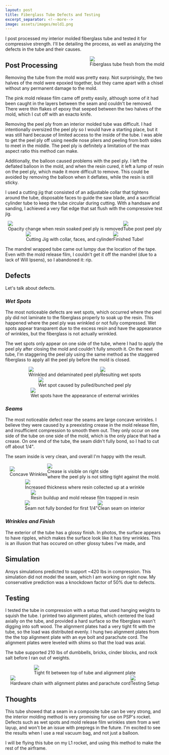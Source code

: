 ```yaml
---
layout: post
title: Fiberglass Tube Defects and Testing
excerpt_separator: <!--more-->
image: assets/images/mold1.png
---
```


I post processed my interior molded fiberglass tube and tested it for compressive strength. I'll be detailing the process, as well as analyzing the defects in the tube and their causes.

<!--more-->

<div class="imgCptnBox" style="float:right">
<img src="{{ "assets/images/tubeRaw.jpg" | relative_url }}" class="articleImgMain">
<figcaption class="articleCaption">Fiberglass tube fresh from the mold</figcaption>
</div>

## Post Processing

Removing the tube from the mold was pretty easy. Not surprisingly, the two halves of the mold were epoxied together, but they came apart with a chisel without any permanent damage to the mold.

The pink mold release film came off pretty easily, although some of it had been caught in the layers between the seam and couldn't be removed. There were thin flakes of epoxy that seeped between the two halves of the mold, which I cut off with an exacto knife.

Removing the peel ply from an interior molded tube was difficult. I had intentionally oversized the peel ply so I would have a starting place, but it was still hard because of limited access to the inside of the tube. I was able to get the peel ply off using needle nose pliers and peeling from both sides to meet in the middle. The peel ply is definitely a limitation of the max aspect ratio this method can make.

Additionally, the balloon caused problems with the peel ply. I left the deflated balloon in the mold, and when the resin cured, it left a lump of resin on the peel ply, which made it more difficult to remove. This could be avoided by removing the balloon when it deflates, while the resin is still sticky.

I used a cutting jig that consisted of an adjustable collar that tightens around the tube, disposable faces to guide the saw blade, and a sacrificial cylinder tube to keep the tube circular during cutting. With a handsaw and sanding, I achieved a very flat edge that sat flush with the compressive test jig.

<div style="display:flex; justify-content:center; align-items:center; flex-wrap:wrap;">

<div class="imgCptnBox" style="float:right">
<img src="{{ "assets/images/SatisfyingPeel.jpg" | relative_url }}" class="articleImgMain">
<figcaption class="articleCaption">Opacity change when resin soaked peel ply is removed</figcaption>
</div>

<div class="imgCptnBox" style="float:right">
<img src="{{ "assets/images/finishedTube.jpg" | relative_url }}" class="articleImgMain">
<figcaption class="articleCaption">Tube post peel ply</figcaption>
</div>

<div class="imgCptnBox" style="float:right">
<img src="{{ "assets/images/cuttingJig.jpg" | relative_url }}" class="articleImgMain">
<figcaption class="articleCaption">Cutting Jig with collar, faces, and cylinder</figcaption>
</div>

<div class="imgCptnBox" style="float:right">
<img src="{{ "assets/images/finalTube.jpg" | relative_url }}" class="articleImgMain">
<figcaption class="articleCaption">Finished Tube!</figcaption>
</div>

</div>

The mandrel wrapped tube came out lumpy due the location of the tape. Even with the mold release film, I couldn't get it off the mandrel (due to a lack of Will Ipsens), so I abandoned it: rip.

## Defects

Let's talk about defects. 

### *Wet Spots*

The most noticeable defects are wet spots, which occurred where the peel ply did not laminate to the fiberglass properly to soak up the resin. This happened where the peel ply was wrinkled or not fully compressed. Wet spots appear transparent due to the excess resin and have the appearance of wrinkles, but the fiberglass is not actually wrinkled.

The wet spots only appear on one side of the tube, where I had to apply the peel ply after closing the mold and couldn't fully smooth it. On the next tube, I'm staggering the peel ply using the same method as the staggered fiberglass to apply all the peel ply before the mold is closed.

<div style="display:flex; justify-content:center; align-items:center; flex-wrap:wrap;">

<div class="imgCptnBox" style="float:right">
<img src="{{ "assets/images/wetspot1.jpg" | relative_url }}" class="articleImgMain">
<figcaption class="articleCaption">Wrinkled and delaminated peel ply</figcaption>
</div>

<div class="imgCptnBox" style="float:right">
<img src="{{ "assets/images/wetspot2.jpg" | relative_url }}" class="articleImgMain">
<figcaption class="articleCaption">Resulting wet spots</figcaption>
</div>

<div class="imgCptnBox" style="float:right">
<img src="{{ "assets/images/wetspot4.jpg" | relative_url }}" class="articleImgMain">
<figcaption class="articleCaption">Wet spot caused by pulled/bunched peel ply</figcaption>
</div>

<div class="imgCptnBox" style="float:right">
<img src="{{ "assets/images/wetspot3.jpg" | relative_url }}" class="articleImgMain">
<figcaption class="articleCaption">Wet spots have the appearance of external wrinkles</figcaption>
</div>

</div>

### *Seams*

The most noticeable defect near the seams are large concave wrinkles. I believe they were caused by a preexisting crease in the mold release film, and insufficient compression to smooth them out. They only occur on one side of the tube on one side of the mold, which is the only place that had a crease. On one end of the tube, the seam didn't fully bond, so I had to cut off about 1/4".

The seam inside is very clean, and overall I'm happy with the result.

<div style="display:flex; justify-content:center; align-items:center; flex-wrap:wrap;">

<div class="imgCptnBox" style="float:right">
<img src="{{ "assets/images/seam2.jpg" | relative_url }}" class="articleImgMain">
<figcaption class="articleCaption">Concave Wrinkles</figcaption>
</div>

<div class="imgCptnBox" style="float:right">
<img src="{{ "assets/images/moldWrinkle.jpg" | relative_url }}" class="articleImgMain">
<figcaption class="articleCaption">Crease is visible on right side<br>where the peel ply is not sitting tight against the mold.</figcaption>
</div>

<div class="imgCptnBox" style="float:right">
<img src="{{ "assets/images/seam6.jpg" | relative_url }}" class="articleImgMain">
<figcaption class="articleCaption">Increased thickness where resin collected up at a wrinkle</figcaption>
</div>

<div class="imgCptnBox" style="float:right">
<img src="{{ "assets/images/seam.jpg" | relative_url }}" class="articleImgMain">
<figcaption class="articleCaption">Resin buildup and mold release film trapped in resin</figcaption>
</div>

<div class="imgCptnBox" style="float:right">
<img src="{{ "assets/images/seam3.jpg" | relative_url }}" class="articleImgMain">
<figcaption class="articleCaption">Seam not fully bonded for first 1/4"</figcaption>
</div>

<div class="imgCptnBox" style="float:right">
<img src="{{ "assets/images/seam4.jpg" | relative_url }}" class="articleImgMain">
<figcaption class="articleCaption">Clean seam on interior</figcaption>
</div>

</div>

### *Wrinkles and Finish*

The exterior of the tube has a glossy finish. In photos, the surface appears to have ripples, which makes the surface look like it has tiny wrinkles. This is an illusion that has occured on other glossy tubes I've made, and

## Simulation

Ansys simulations predicted to support ~420 lbs in compression. This simulation did not model the seam, which I am working on right now. My conservative prediction was a knockdown factor of 50% due to defects.

## Testing
I tested the tube in compression with a setup that used hanging weights to squish the tube. I printed two alignment plates, which centered the load axially on the tube, and provided a hard surface so the fiberglass wasn't digging into soft wood. The alignment plates had a very tight fit with the tube, so the load was distributed evenly. I hung two alignment plates from the the top alignment plate with an eye bolt and parachute cord. The alignment plates were leveled with shims so that the load was axial.

The tube supported 210 lbs of dumbbells, bricks, cinder blocks, and rock salt before I ran out of weights.

<div style="display:flex; justify-content:center; align-items:center; flex-wrap:wrap;">

<div class="imgCptnBox" style="float:right">
<img src="{{ "assets/images/alignmentFit.jpg" | relative_url }}" class="articleImgMain">
<figcaption class="articleCaption">Tight fit between top of tube and alignment plate</figcaption>
</div>

<div class="imgCptnBox" style="float:right">
<img src="{{ "assets/images/pressHardware.jpg" | relative_url }}" class="articleImgMain">
<figcaption class="articleCaption">Hardware chain with alignment plates and parachute cord</figcaption>
</div>

<div class="imgCptnBox" style="float:right">
<img src="{{ "assets/images/press.jpg" | relative_url }}" class="articleImgMain">
<figcaption class="articleCaption">Testing Setup</figcaption>
</div>

</div>

## Thoughts

This tube showed that a seam in a composite tube can be very strong, and the interior molding method is very promising for use on PSP's rocket. Defects such as wet spots and mold release film wrinkles stem from a wet layup, and won't be an issue with prepregs in the future. I'm excited to see the results when I use a real vacuum bag, and not just a balloon.

I will be flying this tube on my L1 rocket, and using this method to make the rest of the airframe.


